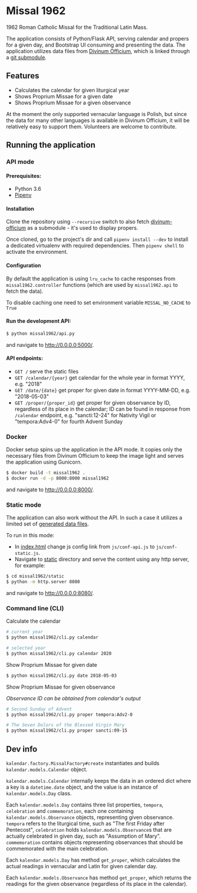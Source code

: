 # Missal 1962

1962 Roman Catholic Missal for the Traditional Latin Mass.

The application consists of Python/Flask API, serving calendar and propers for a given day, and Bootstrap UI consuming 
and presenting the data. The application utilizes data files from
 [Divinum Officium](https://github.com/DivinumOfficium/divinum-officium), which is linked through a
 [git submodule](./resources).

## Features 

* Calculates the calendar for given liturgical year
* Shows Proprium Missae for a given date
* Shows Proprium Missae for a given observance

At the moment the only supported vernacular language is Polish, but since the data for many other languages
is available in Divinum Officium, it will be relatively easy to support them. Volunteers are welcome to contribute. 

## Running the application

### API mode

#### Prerequisites:

* Python 3.6
* [Pipenv](https://pipenv.readthedocs.io/en/latest/)

#### Installation

Clone the repository using `--recursive` switch to also fetch [divinum-officium](https://github.com/DivinumOfficium/divinum-officium)
as a submodule - it's used to display propers.

Once cloned, go to the project's dir and call `pipenv install --dev` to install a dedicated virtualenv with
required dependencies. Then `pipenv shell` to activate the environment.

#### Configuration

By default the application is using `lru_cache` to cache responses from `missal1962.controller` functions (which are
used by `missal1962.api` to fetch the data).

To disable caching one need to set environment variable `MISSAL_NO_CACHE` to `True`

#### Run the development API:

```bash
$ python missal1962/api.py
```

and navigate to http://0.0.0.0:5000/.

#### API endpoints:

* `GET /` serve the static files 
* `GET /calendar/{year}` get calendar for the whole year in format YYYY, e.g. "2018"
* `GET /date/{date}` get proper for given date in format YYYY-MM-DD, e.g. "2018-05-03"
* `GET /proper/{proper_id}` get proper for given observance by ID, regardless of its place in the calendar; ID can be found in response from `/calendar` endpoint, e.g. "sancti:12-24" for Nativity Vigil or "tempora:Adv4-0" for fourth Advent Sunday 


### Docker

Docker setup spins up the application in the API mode.
It copies only the necessary files from Divinum Officium to keep the image light and serves the application using Gunicorn.

```bash
$ docker build -t missal1962 .
$ docker run -d -p 8000:8000 missal1962

```

and navigate to http://0.0.0.0:8000/.

### Static mode

The application can also work without the API. In such a case it utilizes a limited set of [generated data files](missal1962/static/data).

To run in this mode:

* In [index.html](missal1962/static/index.html) change js config link from `js/conf-api.js` to `js/conf-static.js`.
* Navigate to [static](missal1962/static) directory and serve the content using any http server, for example:

```bash
$ cd missal1962/static
$ python -m http.server 8080
```

and navigate to http://0.0.0.0:8080/.

### Command line (CLI)

Calculate the calendar
```bash
# current year
$ python missal1962/cli.py calendar

# selected year
$ python missal1962/cli.py calendar 2020
```

Show Proprium Missae for given date
```bash
$ python missal1962/cli.py date 2018-05-03
```

Show Proprium Missae for given observance

*Observance ID can be obtained from calendar's output*
```bash
# Second Sunday of Advent
$ python missal1962/cli.py proper tempora:Adv2-0

# The Seven Dolors of the Blessed Virgin Mary
$ python missal1962/cli.py proper sancti:09-15
```

## Dev info

`kalendar.factory.MissalFactory#create` instantiates and builds `kalendar.models.Calendar` object.

`kalendar.models.Calendar` internally keeps the data in an ordered dict where a key is a `datetime.date` object, and the value is an instance of `kalendar.models.Day` class.

Each `kalendar.models.Day` contains three list properties, `tempora`, `celebration` and `commemoration`, each one containing `kalendar.models.Observance` objects, representing given observance. `tempora` refers to the liturgical time, such as "The first Friday after Pentecost", `celebration` holds `kalendar.models.Observance`s that are actually celebrated in given day, such as "Assumption of Mary". `commemoration` contains objects representing observances that should be commemorated with the main celebration.  

Each `kalendar.models.Day` has method `get_proper`, which calculates the actual readings in vernacular and Latin for given calendar day. 

Each `kalendar.models.Observance` has method `get_proper`, which returns the readings for the given observance (regardless of its place in the calendar).
